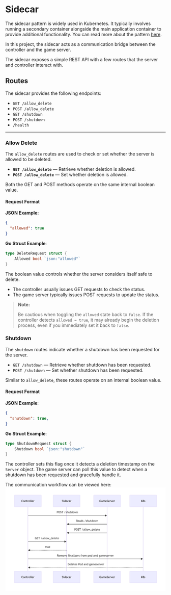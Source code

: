 # Sidecar

The sidecar pattern is widely used in Kubernetes. It typically involves running a secondary container alongside the main application container to provide additional functionality. You can read more about the pattern [here](https://kubernetes.io/docs/concepts/workloads/pods/sidecar-containers/).

In this project, the sidecar acts as a communication bridge between the controller and the game server.

The sidecar exposes a simple REST API with a few routes that the server and controller interact with.

## Routes

The sidecar provides the following endpoints:

- `GET /allow_delete`
- `POST /allow_delete`
- `GET /shutdown`
- `POST /shutdown`
- `/health`

---

### Allow Delete

The `allow_delete` routes are used to check or set whether the server is allowed to be deleted.

- **`GET /allow_delete`** — Retrieve whether deletion is allowed.
- **`POST /allow_delete`** — Set whether deletion is allowed.

Both the GET and POST methods operate on the same internal boolean value.

#### Request Format

**JSON Example:**
```json
{
  "allowed": true
}

```
**Go Struct Example**:
```go
type DeleteRequest struct {
    Allowed bool `json:"allowed"`
}
```

The boolean value controls whether the server considers itself safe to delete.
* The controller usually issues GET requests to check the status.
* The game server typically issues POST requests to update the status.
> **Note:**
> 
> Be cautious when toggling the `allowed` state back to `false`.
> If the controller detects `allowed = true`, it may already begin the deletion process, even if you immediately set it back to `false`.

### Shutdown
The `shutdown` routes indicate whether a shutdown has been requested for the server.

* `GET /shutdown` — Retrieve whether shutdown has been requested.
* `POST /shutdown` — Set whether shutdown has been requested.

Similar to `allow_delete`, these routes operate on an internal boolean value.

#### Request Format
**JSON Example**:
```json
{
  "shutdown": true,
}
```
**Go Struct Example**:
```go
type ShutdownRequest struct {
    Shutdown bool `json:"shutdown"`
}
```
The controller sets this flag once it detects a deletion timestamp on the `Server` object.
The game server can poll this value to detect when a shutdown has been requested and gracefully handle it.

The communication workflow can be viewed here:
![Communication](imgs/general_communication.png "General Communication")
